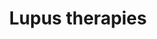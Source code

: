 ---
annotations:
- id: DOID:8857
  type: Disease Ontology
  value: lupus erythematosus
- id: CL:0000236
  parent: native cell
  type: Cell Type Ontology
  value: B cell
- id: CL:0000451
  parent: native cell
  type: Cell Type Ontology
  value: dendritic cell
- id: CL:0000084
  parent: native cell
  type: Cell Type Ontology
  value: T cell
- id: CL:0000786
  parent: native cell
  type: Cell Type Ontology
  value: plasma cell
- id: CL:0000775
  parent: animal cell
  type: Cell Type Ontology
  value: neutrophil
- id: PW:0000754
  parent: drug pathway
  type: Pathway Ontology
  value: drug pathway
- id: CL:0000235
  parent: native cell
  type: Cell Type Ontology
  value: macrophage
- id: CL:1000746
  parent: animal cell
  type: Cell Type Ontology
  value: glomerular cell
authors:
- Eweitz
citedin: ''
communities: []
description: Therapeutic approaches in systemic lupus erythematosus (SLE) increasingly
  focus on modulating B and T cell activity.  B cell–directed therapies involve targeting
  specific surface receptors such as CD19, CD20, CD22, CD38, and CD40, as well as
  blocking B cell-related cytokines like BAFF (B-cell activating factor, also known
  as TNFSF13B).  T cell-focused strategies include blocking co-stimulatory pathways
  (e.g. CD40–CD40L, CD80/86–CD28, ICOS–ICOSL) and inhibiting pro-inflammatory cytokines,
  including IL-6, IL-12, IL-17, IL-23, and IFN-γ.  Inspired by Figure 1 in [Su et
  al. (2024)](https://pmc.ncbi.nlm.nih.gov/articles/PMC11522254/).
last-edited: 2025-06-01
ndex: null
organisms:
- Homo sapiens
redirect_from:
- /index.php/Pathway:WP5560
- /instance/WP5560
- /instance/WP5560_r139318
revision: r139318
schema-jsonld:
- '@context': https://schema.org/
  '@id': https://wikipathways.github.io/pathways/WP5560.html
  '@type': Dataset
  creator:
    '@type': Organization
    name: WikiPathways
  description: Therapeutic approaches in systemic lupus erythematosus (SLE) increasingly
    focus on modulating B and T cell activity.  B cell–directed therapies involve
    targeting specific surface receptors such as CD19, CD20, CD22, CD38, and CD40,
    as well as blocking B cell-related cytokines like BAFF (B-cell activating factor,
    also known as TNFSF13B).  T cell-focused strategies include blocking co-stimulatory
    pathways (e.g. CD40–CD40L, CD80/86–CD28, ICOS–ICOSL) and inhibiting pro-inflammatory
    cytokines, including IL-6, IL-12, IL-17, IL-23, and IFN-γ.  Inspired by Figure
    1 in [Su et al. (2024)](https://pmc.ncbi.nlm.nih.gov/articles/PMC11522254/).
  keywords:
  - Atacicept
  - Autoantibodies
  - Belimumab
  - C1QA
  - C1QB
  - C1QC
  - C2
  - C3
  - C4A
  - C4B
  - CD19
  - CD22
  - CD28
  - CD38
  - CD40
  - CD40LG
  - CD80
  - CD86
  - Dapirolizumabpegol
  - Daratumumab
  - Epratuzumab
  - Guselkumab
  - IFNG
  - IL12A
  - IL12B
  - IL17A
  - IL17B
  - IL17C
  - IL17D
  - IL17F
  - IL23A
  - IL23B
  - IL25
  - IL6
  - IL6R
  - Ianalumab
  - Inebilizumab
  - MS4A1
  - Mezagitamab
  - Obexelimab
  - Obinutuzumab
  - Ocrelizumab
  - Ofatumumab
  - Rituximab
  - Secukinumab
  - Sirukumab
  - TNFSF13B
  - Tabalumab
  - Telitacicept
  - Tocilizumab
  - Ustekinumab
  - Vobarilizumab
  license: CC0
  name: Lupus therapies
seo: CreativeWork
title: Lupus therapies
wpid: WP5560
---